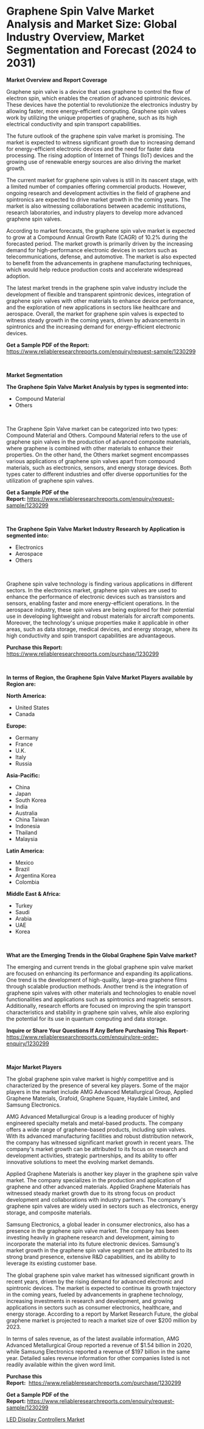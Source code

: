 <p><h1>Graphene Spin Valve Market Analysis and Market Size: Global Industry Overview, Market Segmentation and Forecast (2024 to 2031)</h1></p><p><strong>Market Overview and Report Coverage</strong></p>
<p><p>Graphene spin valve is a device that uses graphene to control the flow of electron spin, which enables the creation of advanced spintronic devices. These devices have the potential to revolutionize the electronics industry by allowing faster, more energy-efficient computing. Graphene spin valves work by utilizing the unique properties of graphene, such as its high electrical conductivity and spin transport capabilities.</p><p>The future outlook of the graphene spin valve market is promising. The market is expected to witness significant growth due to increasing demand for energy-efficient electronic devices and the need for faster data processing. The rising adoption of Internet of Things (IoT) devices and the growing use of renewable energy sources are also driving the market growth.</p><p>The current market for graphene spin valves is still in its nascent stage, with a limited number of companies offering commercial products. However, ongoing research and development activities in the field of graphene and spintronics are expected to drive market growth in the coming years. The market is also witnessing collaborations between academic institutions, research laboratories, and industry players to develop more advanced graphene spin valves.</p><p>According to market forecasts, the graphene spin valve market is expected to grow at a Compound Annual Growth Rate (CAGR) of 10.2% during the forecasted period. The market growth is primarily driven by the increasing demand for high-performance electronic devices in sectors such as telecommunications, defense, and automotive. The market is also expected to benefit from the advancements in graphene manufacturing techniques, which would help reduce production costs and accelerate widespread adoption.</p><p>The latest market trends in the graphene spin valve industry include the development of flexible and transparent spintronic devices, integration of graphene spin valves with other materials to enhance device performance, and the exploration of new applications in sectors like healthcare and aerospace. Overall, the market for graphene spin valves is expected to witness steady growth in the coming years, driven by advancements in spintronics and the increasing demand for energy-efficient electronic devices.</p></p>
<p><strong>Get a Sample PDF of the Report:</strong> <a href="https://www.reliableresearchreports.com/enquiry/request-sample/1230299">https://www.reliableresearchreports.com/enquiry/request-sample/1230299</a></p>
<p>&nbsp;</p>
<p><strong>Market Segmentation</strong></p>
<p><strong>The Graphene Spin Valve Market Analysis by types is segmented into:</strong></p>
<p><ul><li>Compound Material</li><li>Others</li></ul></p>
<p>&nbsp;</p>
<p><p>The Graphene Spin Valve market can be categorized into two types: Compound Material and Others. Compound Material refers to the use of graphene spin valves in the production of advanced composite materials, where graphene is combined with other materials to enhance their properties. On the other hand, the Others market segment encompasses various applications of graphene spin valves apart from compound materials, such as electronics, sensors, and energy storage devices. Both types cater to different industries and offer diverse opportunities for the utilization of graphene spin valves.</p></p>
<p><strong>Get a Sample PDF of the Report:</strong>&nbsp;<a href="https://www.reliableresearchreports.com/enquiry/request-sample/1230299">https://www.reliableresearchreports.com/enquiry/request-sample/1230299</a></p>
<p>&nbsp;</p>
<p><strong>The Graphene Spin Valve Market Industry Research by Application is segmented into:</strong></p>
<p><ul><li>Electronics</li><li>Aerospace</li><li>Others</li></ul></p>
<p>&nbsp;</p>
<p><p>Graphene spin valve technology is finding various applications in different sectors. In the electronics market, graphene spin valves are used to enhance the performance of electronic devices such as transistors and sensors, enabling faster and more energy-efficient operations. In the aerospace industry, these spin valves are being explored for their potential use in developing lightweight and robust materials for aircraft components. Moreover, the technology's unique properties make it applicable in other areas, such as data storage, medical devices, and energy storage, where its high conductivity and spin transport capabilities are advantageous.</p></p>
<p><strong>Purchase this Report:</strong>&nbsp; <a href="https://www.reliableresearchreports.com/purchase/1230299">https://www.reliableresearchreports.com/purchase/1230299</a></p>
<p>&nbsp;</p>
<p><strong>In terms of Region, the Graphene Spin Valve Market Players available by Region are:</strong></p>
<p>
    <p> <strong> North America: </strong>
        <ul>
            <li>United States</li>
            <li>Canada</li>
        </ul>
        </p> 
    <p> <strong> Europe: </strong>
        <ul>
            <li>Germany</li>
            <li>France</li>
            <li>U.K.</li>
            <li>Italy</li>
            <li>Russia</li>
        </ul>
        </p> 
    <p> <strong> Asia-Pacific: </strong>
        <ul>
            <li>China</li>
            <li>Japan</li>
            <li>South Korea</li>
            <li>India</li>
            <li>Australia</li>
            <li>China Taiwan</li>
            <li>Indonesia</li>
            <li>Thailand</li>
            <li>Malaysia</li>
        </ul>
        </p> 
    <p> <strong> Latin America: </strong>
        <ul>
            <li>Mexico</li>
            <li>Brazil</li>
            <li>Argentina Korea</li>
            <li>Colombia</li>
        </ul>
        </p> 
    <p> <strong> Middle East & Africa: </strong>
        <ul>
            <li>Turkey</li>
            <li>Saudi</li>
            <li>Arabia</li>
            <li>UAE</li>
            <li>Korea</li>
        </ul>
    </p>
    </p>
<p>&nbsp;</p>
<p><strong>What are the Emerging Trends in the Global Graphene Spin Valve market?</strong></p>
<p><p>The emerging and current trends in the global graphene spin valve market are focused on enhancing its performance and expanding its applications. One trend is the development of high-quality, large-area graphene films through scalable production methods. Another trend is the integration of graphene spin valves with other materials and technologies to enable novel functionalities and applications such as spintronics and magnetic sensors. Additionally, research efforts are focused on improving the spin transport characteristics and stability in graphene spin valves, while also exploring the potential for its use in quantum computing and data storage.</p></p>
<p><strong>Inquire or Share Your Questions If Any Before Purchasing This Report</strong>- <a href="https://www.reliableresearchreports.com/enquiry/pre-order-enquiry/1230299">https://www.reliableresearchreports.com/enquiry/pre-order-enquiry/1230299</a></p>
<p>&nbsp;</p>
<p><strong>Major Market Players</strong></p>
<p><p>The global graphene spin valve market is highly competitive and is characterized by the presence of several key players. Some of the major players in the market include AMG Advanced Metallurgical Group, Applied Graphene Materials, Grafoid, Graphene Square, Haydale Limited, and Samsung Electronics.</p><p>AMG Advanced Metallurgical Group is a leading producer of highly engineered specialty metals and metal-based products. The company offers a wide range of graphene-based products, including spin valves. With its advanced manufacturing facilities and robust distribution network, the company has witnessed significant market growth in recent years. The company's market growth can be attributed to its focus on research and development activities, strategic partnerships, and its ability to offer innovative solutions to meet the evolving market demands.</p><p>Applied Graphene Materials is another key player in the graphene spin valve market. The company specializes in the production and application of graphene and other advanced materials. Applied Graphene Materials has witnessed steady market growth due to its strong focus on product development and collaborations with industry partners. The company's graphene spin valves are widely used in sectors such as electronics, energy storage, and composite materials.</p><p>Samsung Electronics, a global leader in consumer electronics, also has a presence in the graphene spin valve market. The company has been investing heavily in graphene research and development, aiming to incorporate the material into its future electronic devices. Samsung's market growth in the graphene spin valve segment can be attributed to its strong brand presence, extensive R&D capabilities, and its ability to leverage its existing customer base.</p><p>The global graphene spin valve market has witnessed significant growth in recent years, driven by the rising demand for advanced electronic and spintronic devices. The market is expected to continue its growth trajectory in the coming years, fueled by advancements in graphene technology, increasing investments in research and development, and growing applications in sectors such as consumer electronics, healthcare, and energy storage. According to a report by Market Research Future, the global graphene market is projected to reach a market size of over $200 million by 2023.</p><p>In terms of sales revenue, as of the latest available information, AMG Advanced Metallurgical Group reported a revenue of $1.54 billion in 2020, while Samsung Electronics reported a revenue of $197 billion in the same year. Detailed sales revenue information for other companies listed is not readily available within the given word limit.</p></p>
<p><strong>Purchase this Report:</strong>&nbsp;&nbsp;<a href="https://www.reliableresearchreports.com/purchase/1230299">https://www.reliableresearchreports.com/purchase/1230299</a></p>
<p></p>
<p><strong>Get a Sample PDF of the Report:</strong>&nbsp;<a href="https://www.reliableresearchreports.com/enquiry/request-sample/1230299">https://www.reliableresearchreports.com/enquiry/request-sample/1230299</a></p>
<p><p><a href="https://github.com/JameTravis/Market-Research-Report-List-3/blob/main/led-display-controllers-market.md">LED Display Controllers Market</a></p></p>